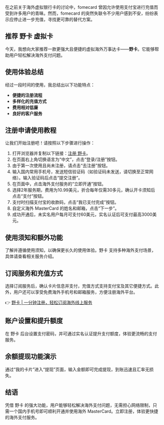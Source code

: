 在之前关于海外虚拟银行卡的讨论中，fomecard 曾因允许使用支付宝进行充值而受到许多用户的青睐。然而，fomecard 的突然失联令不少用户感到不安，纷纷表示应停止进一步充值，寻找更可靠的替代方案。

## 推荐 野卡 虚拟卡

今天，我想向大家推荐一款更强大且便捷的虚拟海外万事达卡——**野卡**。它能够帮助用户轻松解决海外支付问题。

## 使用体验总结

经过一段时间的使用，我总结出以下功能特点：

- **便捷的注册流程**
- **多样化的充值方式**
- **费用相对低廉**
- **良好的客户服务**

## 注册申请使用教程

让我们开始注册吧！请按照以下步骤进行操作：

1. 打开浏览器并复制以下链接：[注册 野卡](https://bit.ly/bewildcard)。
2. 在页面右上角切换语言为“中文”，点击“登录/注册”按钮。
3. 由于第一次使用且尚未注册，请点击“去注册”按钮。
4. 输入国内常用手机号，发送短信验证码（如验证码未发送，请切换至正常网络）。输入验证码后点击“提交注册”。
5. 在页面中，点击海外支付服务的“立即开通”按钮。
6. 选择2年服务期，费用为10.99美元，折合每年仅需30多元，确认开卡须知后点击“支付”按钮。
7. 支付时扫描支付宝的收款码，点击“我已支付完成”按钮。
8. 自定义海外 MasterCard 的姓名和邮箱，点击“下一步”。
9. 成功开通后，未实名用户每月可支付60美元，实名认证后可支付最高3000美元。

## 使用须知和额外功能

了解并遵循使用须知，以确保更长久的使用体验。野卡 支持多种海外支付场景，具体请查看相关服务介绍。

## 订阅服务和充值方式

选择订阅服务后，确认卡片信息并支付，充值方式支持支付宝及其它便捷方式。此外，用户还可以享受免费海外手机号和邮箱服务，方便注册海外平台。

👉 [野卡 | 一分钟注册，轻松订阅海外线上服务](https://bit.ly/bewildcard)

## 账户设置和提升额度

在 野卡 后台设置支付密码，并可通过实名认证提升支付额度，体验更流畅的支付服务。

## 余额提现功能演示

通过“我的卡片”进入“提现”页面，输入金额即可完成提现，到账迅速且汇率无损失。

## 结语

凭借 野卡 的强大功能，用户能够轻松解决海外支付问题，无需担心网络限制，只需一个国内手机号即可顺利开通并使用海外 MasterCard。立即注册，体验更快捷的海外支付服务。